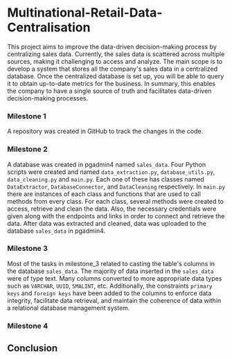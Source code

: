 # **Multinational-Retail-Data-Centralisation**
This project aims to improve the data-driven decision-making process by centralizing sales data. Currently, the sales data is scattered across multiple sources, making it challenging to access and analyze. The main scope is to develop a system that stores all the company's sales data in a centralized database. Once the centralized database is set up, you will be able to query it to obtain up-to-date metrics for the business. In summary, this enables the company to have a single source of truth and facilitates data-driven decision-making processes.

### **Milestone 1**
A repository was created in GitHub to track the changes in the code. 

### **Milestone 2**
A database was created in pgadmin4 named `sales_data`. Four Python scripts were created and named `data_extraction.py`, `database_utils.py`, `data_cleaning.py` and `main.py`. Each one of these has classes named `DataExtractor`, `DatabaseConnector`, and `DataCleaning` respectively. In `main.py` there are instances of each class and functions that are used to call methods from every class. For each class, several methods were created to access, retrieve and clean the data. Also, the necessary credentials were given along with the endpoints and links in order to connect and retrieve the data. After data was extracted and cleaned, data was uploaded to the database `sales_data` in pgadmin4.

### **Milestone 3**
Most of the tasks in milestone_3 related to casting the table's columns in the database `sales_data`. The majority of data inserted in the `sales_data` were of type text. Many columns converted to more appropriate data types such as `VARCHAR`, `UUID`, `SMALINT`, etc. Additionally, the constraints `primary keys` and `foreign keys` have been added to the columns to enforce data integrity, facilitate data retrieval, and maintain the coherence of data within a relational database management system.

### **Milestone 4**

## **Conclusion**


